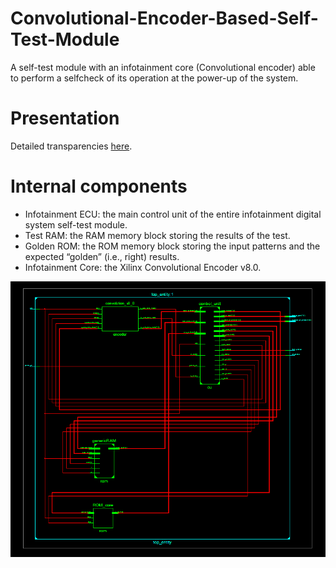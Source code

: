 # Convolutional-Encoder-Based-Self-Test-Module
A self-test module with an infotainment core (Convolutional encoder) able to perform a selfcheck of its operation at the power-up of the system.

# Presentation
Detailed transparencies [here](SSDS_Presentation.pdf).

# Internal components
* Infotainment ECU: the main control unit of the entire infotainment digital system self-test module.
* Test RAM: the RAM memory block storing the results of the test.
* Golden ROM: the ROM memory block storing the input patterns and the expected “golden” (i.e., right) results.
* Infotainment Core: the Xilinx Convolutional Encoder v8.0.

![Top entity](/Top_entity.png)
